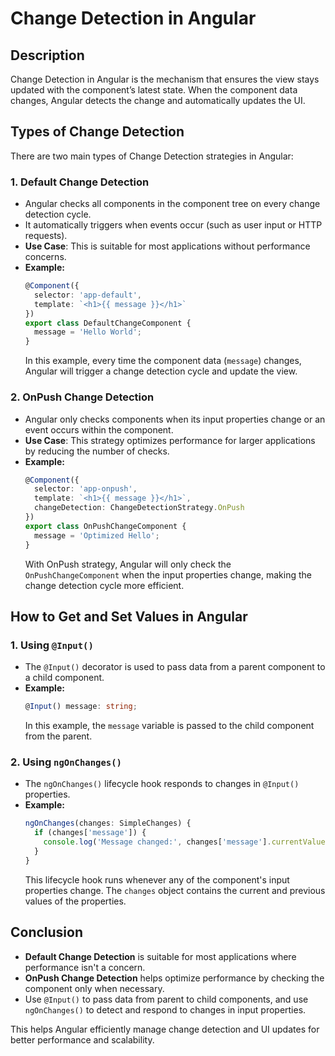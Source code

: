 # **Change Detection in Angular**

## **Description**
Change Detection in Angular is the mechanism that ensures the view stays updated with the component’s latest state. When the component data changes, Angular detects the change and automatically updates the UI.

## **Types of Change Detection**

There are two main types of Change Detection strategies in Angular:

### 1. **Default Change Detection**
- Angular checks all components in the component tree on every change detection cycle.
- It automatically triggers when events occur (such as user input or HTTP requests).
- **Use Case**: This is suitable for most applications without performance concerns.
- **Example:**
    ```typescript
    @Component({
      selector: 'app-default',
      template: `<h1>{{ message }}</h1>`
    })
    export class DefaultChangeComponent {
      message = 'Hello World';
    }
    ```
    In this example, every time the component data (`message`) changes, Angular will trigger a change detection cycle and update the view.

### 2. **OnPush Change Detection**
- Angular only checks components when its input properties change or an event occurs within the component.
- **Use Case**: This strategy optimizes performance for larger applications by reducing the number of checks.
- **Example:**
    ```typescript
    @Component({
      selector: 'app-onpush', 
      template: `<h1>{{ message }}</h1>`, 
      changeDetection: ChangeDetectionStrategy.OnPush
    })
    export class OnPushChangeComponent {
      message = 'Optimized Hello';
    }
    ```
    With OnPush strategy, Angular will only check the `OnPushChangeComponent` when the input properties change, making the change detection cycle more efficient.

## **How to Get and Set Values in Angular**

### 1. **Using `@Input()`**
- The `@Input()` decorator is used to pass data from a parent component to a child component.
- **Example:**
    ```typescript
    @Input() message: string;
    ```
    In this example, the `message` variable is passed to the child component from the parent.

### 2. **Using `ngOnChanges()`**
- The `ngOnChanges()` lifecycle hook responds to changes in `@Input()` properties.
- **Example:**
    ```typescript
    ngOnChanges(changes: SimpleChanges) {
      if (changes['message']) {
        console.log('Message changed:', changes['message'].currentValue);
      }
    }
    ```
    This lifecycle hook runs whenever any of the component's input properties change. The `changes` object contains the current and previous values of the properties.

## **Conclusion**
- **Default Change Detection** is suitable for most applications where performance isn't a concern.
- **OnPush Change Detection** helps optimize performance by checking the component only when necessary.
- Use `@Input()` to pass data from parent to child components, and use `ngOnChanges()` to detect and respond to changes in input properties.

This helps Angular efficiently manage change detection and UI updates for better performance and scalability.
